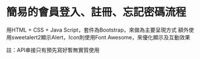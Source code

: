 # 簡易的會員登入、註冊、忘記密碼流程
用HTML + CSS + Java Script，套件為Bootstrap，來做為主要呈現方式
額外使用sweetalert2顯示Alert，Icon則使用Font Awesome，來優化顯示及互動效果

註：API串接只有預先寫好暫無實質使用
